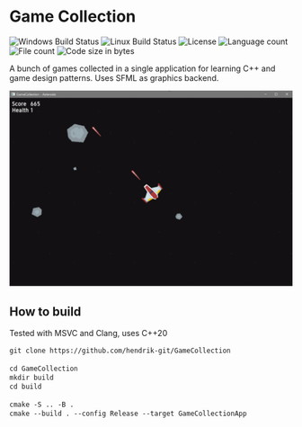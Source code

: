 # Game Collection

![Windows Build Status](https://img.shields.io/github/actions/workflow/status/hendrik-git/GameCollection/Windows.yml?logo=Windows&style=for-the-badge)
![Linux Build Status](https://img.shields.io/github/actions/workflow/status/hendrik-git/GameCollection/Linux.yml?logo=Linux&style=for-the-badge)
![License](https://img.shields.io/github/license/hendrik-git/GameCollection?style=for-the-badge)
![Language count](https://img.shields.io/github/languages/count/hendrik-git/GameCollection?style=for-the-badge)
![File count](https://img.shields.io/github/directory-file-count/hendrik-git/GameCollection?style=for-the-badge)
![Code size in bytes](https://img.shields.io/github/languages/code-size/hendrik-git/GameCollection?style=for-the-badge)

A bunch of games collected in a single application for learning C++ and game design patterns. Uses SFML as graphics backend.


![AsteroidsGame](docs/images/Asteroids01.png)

## How to build

Tested with MSVC and Clang, uses C++20

```
git clone https://github.com/hendrik-git/GameCollection

cd GameCollection
mkdir build
cd build

cmake -S .. -B .
cmake --build . --config Release --target GameCollectionApp
```